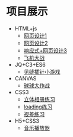 # 项目展示


- HTML+js
  - [网页设计1](https://gzacyl.github.io/demo31)
  - [网页设计2](https://gzacyl.github.io/demo32)
  - [响应式+网页设计3](https://gzacyl.github.io/demo33)
  - [飞机大战](https://gzacyl.github.io/demo7)
- JQ+C3+ES6
  - [见缝插针小游戏](https://gzacyl.github.io/demo)
- CANVAS
  - [球球大作战](https://gzacyl.github.io/demo1)
- CSS3
  - [立体相册练习](https://gzacyl.github.io/demo4)
  - [loading练习](https://gzacyl.github.io/demo5)
  - [视差练习](https://gzacyl.github.io/demo6)
- H5+CSS3
  - [音乐播放器](https://gzacyl.github.io/demo2)